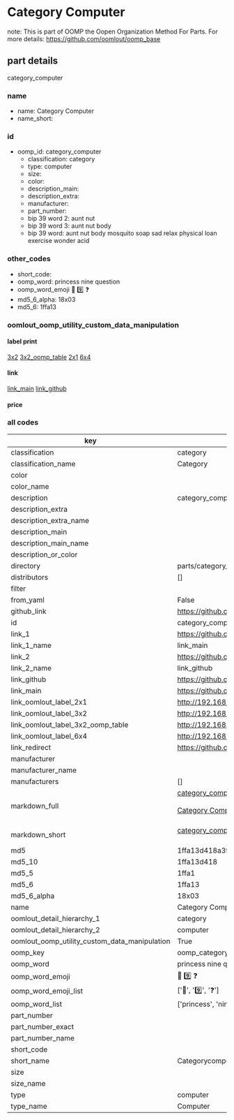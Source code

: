 # Category Computer  

note: This is part of OOMP the Oopen Organization Method For Parts. For more details: https://github.com/oomlout/oomp_base

##  part details
  



category_computer



### name
* name: Category Computer
* name_short: 
### id
* oomp_id: category_computer
  * classification: category
  * type: computer
  * size: 
  * color: 
  * description_main: 
  * description_extra: 
  * manufacturer: 
  * part_number: 
  * bip 39 word 2: aunt nut
  * bip 39 word 3: aunt nut body
  * bip 39 word: aunt nut body mosquito soap sad relax physical loan exercise wonder acid

### other_codes
* short_code: 
* oomp_word: princess nine question
* oomp_word_emoji :princess: :nine: :question:
* md5_6_alpha: 18x03
* md5_6: 1ffa13






### oomlout_oomp_utility_custom_data_manipulation
#### label print
[3x2](http://192.168.1.245:1112/?label=oomp%2018x03)
[3x2_oomp_table](http://192.168.1.108:1112/?label=oomp%2018x03)
[2x1](http://192.168.1.242:1112/?label=oomp%2018x03)
[6x4](http://192.168.1.55:1112/?label=oomp%2018x03)    

#### link

[link_main](https://github.com/oomlout/oomlout_oomp_version_1_messy/tree/main/parts/category_computer) [link_github](https://github.com/oomlout/oomlout_oomp_version_1_messy/tree/main/parts/category_computer)                             

#### price







### all codes 
| key | value |  
| --- | --- |  
| classification | category |  
| classification_name | Category |  
| color |  |  
| color_name |  |  
| description | category_computer |  
| description_extra |  |  
| description_extra_name |  |  
| description_main |  |  
| description_main_name |  |  
| description_or_color |   |  
| directory | parts/category_computer |  
| distributors | [] |  
| filter |  |  
| from_yaml | False |  
| github_link | https://github.com/oomlout/oomlout_oomp_part_src/tree/main/parts/category_computer |  
| id | category_computer |  
| link_1 | https://github.com/oomlout/oomlout_oomp_version_1_messy/tree/main/parts/category_computer |  
| link_1_name | link_main |  
| link_2 | https://github.com/oomlout/oomlout_oomp_version_1_messy/tree/main/parts/category_computer |  
| link_2_name | link_github |  
| link_github | https://github.com/oomlout/oomlout_oomp_version_1_messy/tree/main/parts/category_computer |  
| link_main | https://github.com/oomlout/oomlout_oomp_version_1_messy/tree/main/parts/category_computer |  
| link_oomlout_label_2x1 | http://192.168.1.242:1112/?label=oomp%2018x03 |  
| link_oomlout_label_3x2 | http://192.168.1.245:1112/?label=oomp%2018x03 |  
| link_oomlout_label_3x2_oomp_table | http://192.168.1.108:1112/?label=oomp%2018x03 |  
| link_oomlout_label_6x4 | http://192.168.1.55:1112/?label=oomp%2018x03 |  
| link_redirect | https://github.com/oomlout/oomlout_oomp_version_1_messy/tree/main/parts/category_computer |  
| manufacturer |  |  
| manufacturer_name |  |  
| manufacturers | [] |  
| markdown_full | [category_computer](none)<br>[](none)<br>[Category Computer](none)<br><br> |  
| markdown_short | [category_computer](none)<br><br> |  
| md5 | 1ffa13d418a3f6a2f6e6d90031e5e87a |  
| md5_10 | 1ffa13d418 |  
| md5_5 | 1ffa1 |  
| md5_6 | 1ffa13 |  
| md5_6_alpha | 18x03 |  
| name | Category Computer |  
| oomlout_detail_hierarchy_1 | category |  
| oomlout_detail_hierarchy_2 | computer |  
| oomlout_oomp_utility_custom_data_manipulation | True |  
| oomp_key | oomp_category_computer |  
| oomp_word | princess nine question |  
| oomp_word_emoji | :princess: :nine: :question: |  
| oomp_word_emoji_list | [':princess:', ':nine:', ':question:'] |  
| oomp_word_list | ['princess', 'nine', 'question'] |  
| part_number |  |  
| part_number_exact |  |  
| part_number_name |  |  
| short_code |  |  
| short_name | Categorycomputer |  
| size |  |  
| size_name |  |  
| type | computer |  
| type_name | Computer |  
